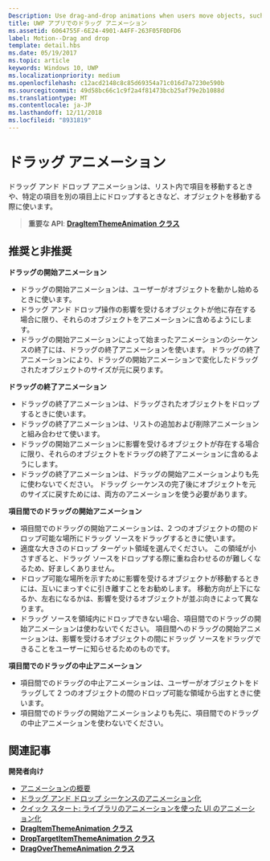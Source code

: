 ```yaml
---
Description: Use drag-and-drop animations when users move objects, such as moving an item within a list, or dropping an item on top of another.
title: UWP アプリでのドラッグ アニメーション
ms.assetid: 6064755F-6E24-4901-A4FF-263F05F0DFD6
label: Motion--Drag and drop
template: detail.hbs
ms.date: 05/19/2017
ms.topic: article
keywords: Windows 10, UWP
ms.localizationpriority: medium
ms.openlocfilehash: c12acd2148c8c85d69354a71c016d7a7230e590b
ms.sourcegitcommit: 49d58bc66c1c9f2a4f81473bcb25af79e2b1088d
ms.translationtype: MT
ms.contentlocale: ja-JP
ms.lasthandoff: 12/11/2018
ms.locfileid: "8931819"
---
```

# <a name="drag-animations"></a>ドラッグ アニメーション




ドラッグ アンド ドロップ アニメーションは、リスト内で項目を移動するときや、特定の項目を別の項目上にドロップするときなど、オブジェクトを移動する際に使います。

> **重要な API**: [**DragItemThemeAnimation クラス**](https://msdn.microsoft.com/library/windows/apps/br243174)


## <a name="dos-and-donts"></a>推奨と非推奨


**ドラッグの開始アニメーション**

-   ドラッグの開始アニメーションは、ユーザーがオブジェクトを動かし始めるときに使います。
-   ドラッグ アンド ドロップ操作の影響を受けるオブジェクトが他に存在する場合に限り、それらのオブジェクトをアニメーションに含めるようにします。
-   ドラッグの開始アニメーションによって始まったアニメーションのシーケンスの終了には、ドラッグの終了アニメーションを使います。 ドラッグの終了アニメーションにより、ドラッグの開始アニメーションで変化したドラッグされたオブジェクトのサイズが元に戻ります。

**ドラッグの終了アニメーション**

-   ドラッグの終了アニメーションは、ドラッグされたオブジェクトをドロップするときに使います。
-   ドラッグの終了アニメーションは、リストの追加および削除アニメーションと組み合わせて使います。
-   ドラッグの開始アニメーションに影響を受けるオブジェクトが存在する場合に限り、それらのオブジェクトをドラッグの終了アニメーションに含めるようにします。
-   ドラッグの終了アニメーションは、ドラッグの開始アニメーションよりも先に使わないでください。 ドラッグ シーケンスの完了後にオブジェクトを元のサイズに戻すためには、両方のアニメーションを使う必要があります。

**項目間でのドラッグの開始アニメーション**

-   項目間でのドラッグの開始アニメーションは、2 つのオブジェクトの間のドロップ可能な場所にドラッグ ソースをドラッグするときに使います。
-   適度な大きさのドロップ ターゲット領域を選んでください。 この領域が小さすぎると、ドラッグ ソースをドロップする際に重ね合わせるのが難しくなるため、好ましくありません。
-   ドロップ可能な場所を示すために影響を受けるオブジェクトが移動するときには、互いにまっすぐに引き離すことをお勧めします。 移動方向が上下になるか、左右になるかは、影響を受けるオブジェクトが並ぶ向きによって異なります。
-   ドラッグ ソースを領域内にドロップできない場合、項目間でのドラッグの開始アニメーションは使わないでください。 項目間へのドラッグの開始アニメーションは、影響を受けるオブジェクトの間にドラッグ ソースをドラッグできることをユーザーに知らせるためのものです。

**項目間でのドラッグの中止アニメーション**

-   項目間でのドラッグの中止アニメーションは、ユーザーがオブジェクトをドラッグして 2 つのオブジェクトの間のドロップ可能な領域から出すときに使います。
-   項目間でのドラッグの開始アニメーションよりも先に、項目間でのドラッグの中止アニメーションを使わないでください。


## <a name="related-articles"></a>関連記事

**開発者向け**
* [アニメーションの概要](https://msdn.microsoft.com/library/windows/apps/mt187350)
* [ドラッグ アンド ドロップ シーケンスのアニメーション化](https://msdn.microsoft.com/library/windows/apps/xaml/jj649427)
* [クイック スタート: ライブラリのアニメーションを使った UI のアニメーション化](https://msdn.microsoft.com/library/windows/apps/xaml/hh452703)
* [**DragItemThemeAnimation クラス**](https://msdn.microsoft.com/library/windows/apps/br243174)
* [**DropTargetItemThemeAnimation クラス**](https://msdn.microsoft.com/library/windows/apps/br243186)
* [**DragOverThemeAnimation クラス**](https://msdn.microsoft.com/library/windows/apps/br243180)


 




